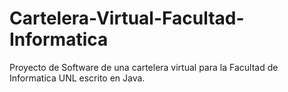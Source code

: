 # Cartelera-Virtual-Facultad-Informatica
Proyecto de Software de una cartelera virtual para la Facultad de Informatica UNL escrito en Java.
